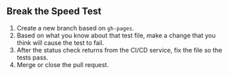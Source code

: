 ## Break the Speed Test

1. Create a new branch based on `gh-pages`.
1. Based on what you know about that test file, make a change that you think will cause the test to fail.
1. After the status check returns from the CI/CD service, fix the file so the tests pass.
1. Merge or close the pull request.
